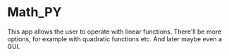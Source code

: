 # Math_PY
This app allows the user to operate with linear functions. There'll be more options, for example with quadratic functions etc. And later maybe even a GUI.
